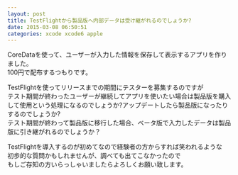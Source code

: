 ```yaml
---
layout: post
title: TestFlightから製品版へ内部データは受け継がれるのでしょうか?
date: 2015-03-08 06:50:51
categories: xcode xcode6 apple
---
```

<p>CoreDataを使って、ユーザーが入力した情報を保存して表示するアプリを作りました。<br>
100円で配布するつもりです。</p>

<p>TestFlightを使ってリリースまでの期間にテスターを募集するのですが<br>
テスト期間が終わったユーザーが継続してアプリを使いたい場合は製品版を購入して使用という処理になるのでしょうか?アップデートしたら製品版になったりするのでしょうか?<br>
テスト期間が終わって製品版に移行した場合、ベータ版で入力したデータは製品版に引き継がれるのでしょうか？</p>

<p>TestFlightを導入するのが初めてなので経験者の方からすれば笑われるような<br>
初歩的な質問かもしれませんが、調べても出てこなかったので<br>
もしご存知の方いらっしゃいましたらよろしくお願い致します。</p>
